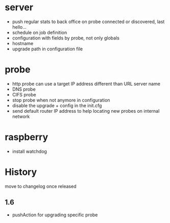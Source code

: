 server
======
* push regular stats to back office on probe connected or discovered, last hello...
* schedule on job definition
* configuration with fields by probe, not only globals
* hostname
* upgrade path in configuration file

probe
=====
* http probe can use a target IP address different than URL server name
* DNS probe
* CIFS probe
* stop probe when not anymore in configuration
* disable the upgrade + config in the init.cfg
* send default router IP address to help locating new probes on internal network

raspberry
=========
* install watchdog

History
=======
move to changelog once released

1.6
-----
* pushAction for upgrading specific probe
